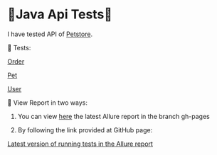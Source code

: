 # 🚀Java Api Tests🚀
I have tested API of [Petstore](https://petstore.swagger.io/).

📝 Tests:

[Order](https://github.com/irinaBerendeeva87/JavaApiTests/blob/develop/src/test/java/OrderTest.java)

[Pet](https://github.com/irinaBerendeeva87/JavaApiTests/blob/develop/src/test/java/PetTest.java)

[User](https://github.com/irinaBerendeeva87/JavaApiTests/blob/develop/src/test/java/UserTest.java)

🔖 View Report in two ways:

1. You can view [here](https://github.com/irinaBerendeeva87/JavaApiTests/tree/gh-pages/5/data/test-cases) the latest Allure report in the branch gh-pages

2. By following the link provided at GitHub page:

[Latest version of running tests in the Allure report](https://irinaberendeeva87.github.io/JavaApiTests/4)
